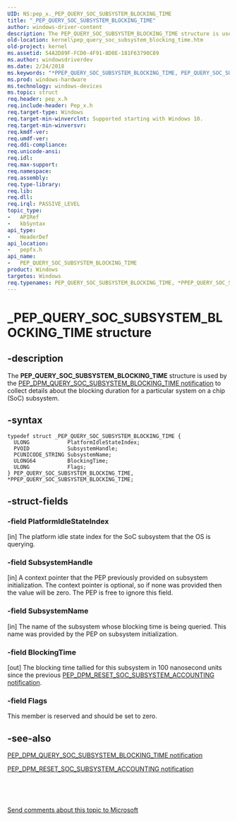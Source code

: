 ```yaml
---
UID: NS:pep_x._PEP_QUERY_SOC_SUBSYSTEM_BLOCKING_TIME
title: "_PEP_QUERY_SOC_SUBSYSTEM_BLOCKING_TIME"
author: windows-driver-content
description: The PEP_QUERY_SOC_SUBSYSTEM_BLOCKING_TIME structure is used by the PEP_DPM_QUERY_SOC_SUBSYSTEM_BLOCKING_TIME notification to collect details about the blocking duration for a particular system on a chip (SoC) subsystem.
old-location: kernel\pep_query_soc_subsystem_blocking_time.htm
old-project: kernel
ms.assetid: 54A2D89F-FCD0-4F91-8D0E-181F63790C89
ms.author: windowsdriverdev
ms.date: 2/24/2018
ms.keywords: "*PPEP_QUERY_SOC_SUBSYSTEM_BLOCKING_TIME, PEP_QUERY_SOC_SUBSYSTEM_BLOCKING_TIME, PEP_QUERY_SOC_SUBSYSTEM_BLOCKING_TIME structure [Kernel-Mode Driver Architecture], PPEP_QUERY_SOC_SUBSYSTEM_BLOCKING_TIME, PPEP_QUERY_SOC_SUBSYSTEM_BLOCKING_TIME structure pointer [Kernel-Mode Driver Architecture], _PEP_QUERY_SOC_SUBSYSTEM_BLOCKING_TIME, kernel.pep_query_soc_subsystem_blocking_time, pepfx/PEP_QUERY_SOC_SUBSYSTEM_BLOCKING_TIME, pepfx/PPEP_QUERY_SOC_SUBSYSTEM_BLOCKING_TIME"
ms.prod: windows-hardware
ms.technology: windows-devices
ms.topic: struct
req.header: pep_x.h
req.include-header: Pep_x.h
req.target-type: Windows
req.target-min-winverclnt: Supported starting with Windows 10.
req.target-min-winversvr: 
req.kmdf-ver: 
req.umdf-ver: 
req.ddi-compliance: 
req.unicode-ansi: 
req.idl: 
req.max-support: 
req.namespace: 
req.assembly: 
req.type-library: 
req.lib: 
req.dll: 
req.irql: PASSIVE_LEVEL
topic_type:
-	APIRef
-	kbSyntax
api_type:
-	HeaderDef
api_location:
-	pepfx.h
api_name:
-	PEP_QUERY_SOC_SUBSYSTEM_BLOCKING_TIME
product: Windows
targetos: Windows
req.typenames: PEP_QUERY_SOC_SUBSYSTEM_BLOCKING_TIME, *PPEP_QUERY_SOC_SUBSYSTEM_BLOCKING_TIME, PEP_QUERY_SOC_SUBSYSTEM_BLOCKING_TIME, *PPEP_QUERY_SOC_SUBSYSTEM_BLOCKING_TIME
---
```


# _PEP_QUERY_SOC_SUBSYSTEM_BLOCKING_TIME structure


## -description


The <b>PEP_QUERY_SOC_SUBSYSTEM_BLOCKING_TIME</b> structure is used by the <a href="https://msdn.microsoft.com/library/windows/hardware/mt186732">PEP_DPM_QUERY_SOC_SUBSYSTEM_BLOCKING_TIME notification</a> to collect details about the blocking duration for a particular system on a chip (SoC) subsystem.


## -syntax


````
typedef struct _PEP_QUERY_SOC_SUBSYSTEM_BLOCKING_TIME {
  ULONG            PlatformIdleStateIndex;
  PVOID            SubsystemHandle;
  PCUNICODE_STRING SubsystemName;
  ULONG64          BlockingTime;
  ULONG            Flags;
} PEP_QUERY_SOC_SUBSYSTEM_BLOCKING_TIME, *PPEP_QUERY_SOC_SUBSYSTEM_BLOCKING_TIME;
````


## -struct-fields




### -field PlatformIdleStateIndex

[in] The platform idle state index for the SoC subsystem that the OS is querying.


### -field SubsystemHandle

[in] A context pointer that the PEP previously provided on subsystem initialization. The context pointer is optional, so if none was provided then the value will be zero. The PEP is free to ignore this field.


### -field SubsystemName

[in] The name of the subsystem whose blocking time is being queried.  This name was provided by the PEP on subsystem initialization.


### -field BlockingTime

[out] The blocking time tallied for this subsystem in 100 nanosecond units since the previous <a href="https://msdn.microsoft.com/library/windows/hardware/mt186740">PEP_DPM_RESET_SOC_SUBSYSTEM_ACCOUNTING notification</a>.


### -field Flags

This member is reserved and should be set to zero.


## -see-also

<a href="https://msdn.microsoft.com/library/windows/hardware/mt186732">PEP_DPM_QUERY_SOC_SUBSYSTEM_BLOCKING_TIME notification</a>



<a href="https://msdn.microsoft.com/library/windows/hardware/mt186740">PEP_DPM_RESET_SOC_SUBSYSTEM_ACCOUNTING notification</a>



 

 

<a href="mailto:wsddocfb@microsoft.com?subject=Documentation%20feedback [kernel\kernel]:%20PEP_QUERY_SOC_SUBSYSTEM_BLOCKING_TIME structure%20 RELEASE:%20(2/24/2018)&amp;body=%0A%0APRIVACY STATEMENT%0A%0AWe use your feedback to improve the documentation. We don't use your email address for any other purpose, and we'll remove your email address from our system after the issue that you're reporting is fixed. While we're working to fix this issue, we might send you an email message to ask for more info. Later, we might also send you an email message to let you know that we've addressed your feedback.%0A%0AFor more info about Microsoft's privacy policy, see http://privacy.microsoft.com/en-us/default.aspx." title="Send comments about this topic to Microsoft">Send comments about this topic to Microsoft</a>

